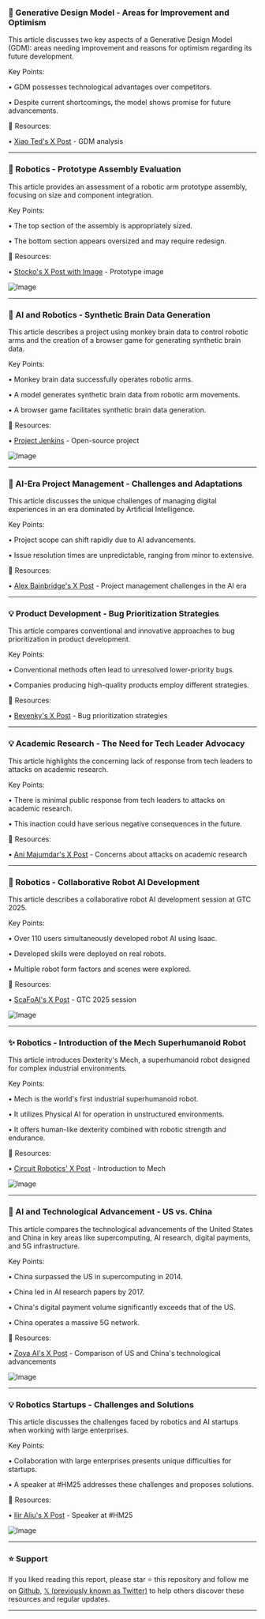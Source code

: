 ### 🤖 Generative Design Model - Areas for Improvement and Optimism

This article discusses two key aspects of a Generative Design Model (GDM): areas needing improvement and reasons for optimism regarding its future development.

Key Points:

• GDM possesses technological advantages over competitors.


•  Despite current shortcomings, the model shows promise for future advancements.


🔗 Resources:

• [Xiao Ted's X Post](https://x.com/xiao_ted/status/1903632122415661309) -  GDM analysis


---
### 🚀 Robotics - Prototype Assembly Evaluation

This article provides an assessment of a robotic arm prototype assembly, focusing on size and component integration.

Key Points:

•  The top section of the assembly is appropriately sized.


• The bottom section appears oversized and may require redesign.



🔗 Resources:

• [Stocko's X Post with Image](https://x.com/_Stocko_/status/1903631926847574527/photo/1) - Prototype image


![Image](https://pbs.twimg.com/media/GmsOQBqWwAADaJG?format=jpg&name=small)


---
### 🤖 AI and Robotics - Synthetic Brain Data Generation

This article describes a project using monkey brain data to control robotic arms and the creation of a browser game for generating synthetic brain data.

Key Points:

•  Monkey brain data successfully operates robotic arms.


• A model generates synthetic brain data from robotic arm movements.


• A browser game facilitates synthetic brain data generation.



🔗 Resources:

• [Project Jenkins](https://x.com/yanovskyd/status/1903104406792425641) - Open-source project


![Image](https://pbs.twimg.com/ext_tw_video_thumb/1903100185867374592/pu/img/9dcPm91DhrWydVmf.jpg)


---
### 🤖 AI-Era Project Management - Challenges and Adaptations

This article discusses the unique challenges of managing digital experiences in an era dominated by Artificial Intelligence.

Key Points:

•  Project scope can shift rapidly due to AI advancements.


•  Issue resolution times are unpredictable, ranging from minor to extensive.


🔗 Resources:

• [Alex Bainbridge's X Post](https://x.com/alexbainbridge/status/1903543463255421166) -  Project management challenges in the AI era



---
### 💡 Product Development - Bug Prioritization Strategies

This article compares conventional and innovative approaches to bug prioritization in product development.

Key Points:

• Conventional methods often lead to unresolved lower-priority bugs.


•  Companies producing high-quality products employ different strategies.



🔗 Resources:

• [Bevenky's X Post](https://x.com/bevenky/status/1903541703094743289) -  Bug prioritization strategies



---
### 💡 Academic Research - The Need for Tech Leader Advocacy

This article highlights the concerning lack of response from tech leaders to attacks on academic research.

Key Points:

•  There is minimal public response from tech leaders to attacks on academic research.


•  This inaction could have serious negative consequences in the future.



🔗 Resources:

• [Ani Majumdar's X Post](https://x.com/Majumdar_Ani/status/1903480898030387615) - Concerns about attacks on academic research


---
### 🚀 Robotics - Collaborative Robot AI Development

This article describes a collaborative robot AI development session at GTC 2025.

Key Points:

•  Over 110 users simultaneously developed robot AI using Isaac.


•  Developed skills were deployed on real robots.


•  Multiple robot form factors and scenes were explored.


🔗 Resources:

• [ScaFoAI's X Post](https://x.com/ScaFoAI/status/1903476942994903131) -  GTC 2025 session


![Image](https://pbs.twimg.com/amplify_video_thumb/1903476790519345152/img/ei1kzaBssxV628tf.jpg)


---
### ✨ Robotics - Introduction of the Mech Superhumanoid Robot

This article introduces Dexterity's Mech, a superhumanoid robot designed for complex industrial environments.

Key Points:

•  Mech is the world's first industrial superhumanoid robot.


•  It utilizes Physical AI for operation in unstructured environments.


•  It offers human-like dexterity combined with robotic strength and endurance.


🔗 Resources:

• [Circuit Robotics' X Post](https://x.com/circuitrobotics/status/1902742873323545006) - Introduction to Mech


![Image](https://pbs.twimg.com/ext_tw_video_thumb/1902742115505106944/pu/img/wPHug7zNbRlagnX1.jpg)


---
### 🤖 AI and Technological Advancement - US vs. China

This article compares the technological advancements of the United States and China in key areas like supercomputing, AI research, digital payments, and 5G infrastructure.

Key Points:

• China surpassed the US in supercomputing in 2014.


• China led in AI research papers by 2017.


•  China's digital payment volume significantly exceeds that of the US.


• China operates a massive 5G network.



🔗 Resources:

• [Zoya AI's X Post](https://x.com/Zoya_ai/status/1903364026014572564) -  Comparison of US and China's technological advancements


![Image](https://pbs.twimg.com/media/GmoSBlRWIAA3KyH?format=jpg&name=small)


---
### 💡 Robotics Startups - Challenges and Solutions

This article discusses the challenges faced by robotics and AI startups when working with large enterprises.

Key Points:

•  Collaboration with large enterprises presents unique difficulties for startups.


•  A speaker at #HM25 addresses these challenges and proposes solutions.



🔗 Resources:

• [Ilir Aliu's X Post](https://x.com/IlirAliu_/status/1903359240611193282) -  Speaker at #HM25


![Image](https://pbs.twimg.com/media/GmoWbJQXMAABhgQ?format=jpg&name=small)


---

### ⭐️ Support

If you liked reading this report, please star ⭐️ this repository and follow me on [Github](https://github.com/Drix10), [𝕏 (previously known as Twitter)](https://x.com/DRIX_10_) to help others discover these resources and regular updates.

---